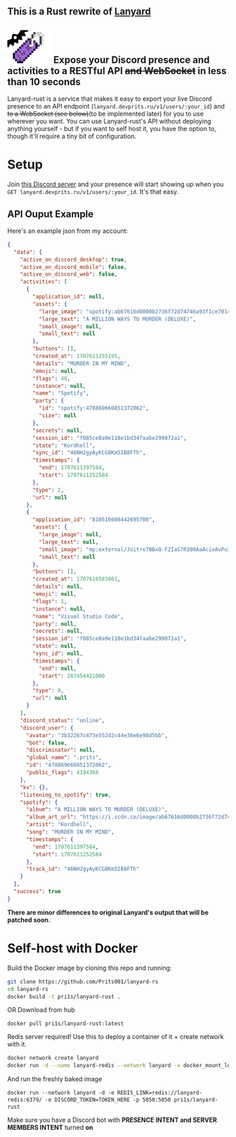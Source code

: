 
## This is a Rust rewrite of [Lanyard](https://github.com/Phineas/lanyard)
## <img src="https://github.com/Prits001/lanyard-rs/blob/3f5add219fe2d6be49bcb6f05f8d7d6a677df849/Icon.png" width="100"/> Expose your Discord presence and activities to a RESTful API ~~and WebSocket~~ in less than 10 seconds

Lanyard-rust is a service that makes it easy to export your live Discord presence to an API endpoint (`lanyard.devprits.ru/v1/users/:your_id`) and ~~to a WebSocket (see below)~~(to be implemented later) for you to use wherever you want.
You can use Lanyard-rust's API without deploying anything yourself - but if you want to self host it, you have the option to, though it'll require a tiny bit of configuration.

# Setup
Join [this Discord server](https://discord.gg/9yQSzXUpsB) and your presence will start showing up when you `GET lanyard.devprits.ru/v1/users/:your_id`. It's that easy.

## API Ouput Example
Here's an example json from my account:
```json
{
  "data": {
    "active_on_discord_desktop": true,
    "active_on_discord_mobile": false,
    "active_on_discord_web": false,
    "activities": [
      {
        "application_id": null,
        "assets": {
          "large_image": "spotify:ab67616d0000b2736f72d74746a93f1ce7014bc0",
          "large_text": "A MILLION WAYS TO MURDER (DELUXE)",
          "small_image": null,
          "small_text": null
        },
        "buttons": [],
        "created_at": 1707611255195,
        "details": "MURDER IN MY MIND",
        "emoji": null,
        "flags": 48,
        "instance": null,
        "name": "Spotify",
        "party": {
          "id": "spotify:478869660851372062",
          "size": null
        },
        "secrets": null,
        "session_id": "f085ce8a9e118e1bd34faabe299872a1",
        "state": "Kordhell",
        "sync_id": "46NH2gyAyKCG8Km5IB8FTh",
        "timestamps": {
          "end": 1707611397584,
          "start": 1707611252584
        },
        "type": 2,
        "url": null
      },
      {
        "application_id": "810516608442695700",
        "assets": {
          "large_image": null,
          "large_text": null,
          "small_image": "mp:external/Joitre7BBxO-F2IaS7R300AaAcixAvPu3WD1YchRgdc/https/raw.githubusercontent.com/LeonardSSH/vscord/main/assets/icons/vscode.png",
          "small_text": null
        },
        "buttons": [],
        "created_at": 1707610583961,
        "details": null,
        "emoji": null,
        "flags": 1,
        "instance": null,
        "name": "Visual Studio Code",
        "party": null,
        "secrets": null,
        "session_id": "f085ce8a9e118e1bd34faabe299872a1",
        "state": null,
        "sync_id": null,
        "timestamps": {
          "end": null,
          "start": 287454421000
        },
        "type": 0,
        "url": null
      }
    ],
    "discord_status": "online",
    "discord_user": {
      "avatar": "3b32267c473e552d2c44e36e6e98d5bb",
      "bot": false,
      "discriminator": null,
      "global_name": ".prits",
      "id": "478869660851372062",
      "public_flags": 4194368
    },
    "kv": {},
    "listening_to_spotify": true,
    "spotify": {
      "album": "A MILLION WAYS TO MURDER (DELUXE)",
      "album_art_url": "https://i.scdn.co/image/ab67616d0000b2736f72d74746a93f1ce7014bc0",
      "artist": "Kordhell",
      "song": "MURDER IN MY MIND",
      "timestamps": {
        "end": 1707611397584,
        "start": 1707611252584
      },
      "track_id": "46NH2gyAyKCG8Km5IB8FTh"
    }
  },
  "success": true
}
```
__There are minor differences to original Lanyard's output that will be patched soon.__

# Self-host with Docker
Build the Docker image by cloning this repo and running:
```bash
git clone https://github.com/Prits001/lanyard-rs
cd lanyard-rs
docker build -t pri1s/lanyard-rust .
```
OR Download from hub
```
docker pull pri1s/lanyard-rust:latest
```
Redis server required! Use this to deploy a container of it + create network with it.
```bash
docker network create lanyard
docker run -d --name lanyard-redis --network lanyard -v docker_mount_location_on_host:/data redis-alpine
```
And run the freshly baked image
```
docker run --network lanyard -d -e REDIS_LINK=redis://lanyard-redis:6379/ -e DISCORD_TOKEN=TOKEN_HERE -p 5050:5050 pri1s/lanyard-rust
```
Make sure you have a Discord bot with **__PRESENCE INTENT and SERVER MEMBERS INTENT__** turned **on**
